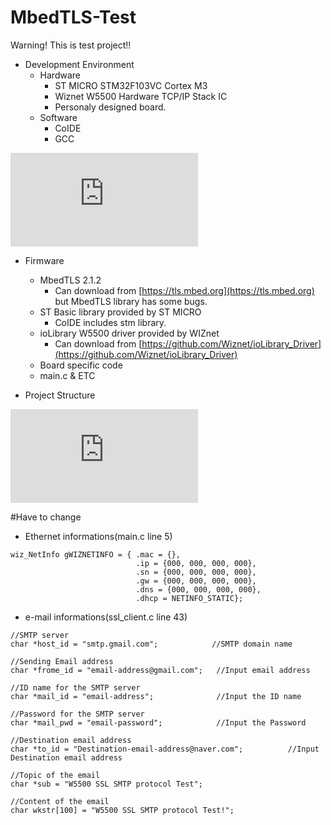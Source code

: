 # MbedTLS-Test
Warning! This is test project!!

- Development Environment
  - Hardware
    - ST MICRO STM32F103VC Cortex M3
    - Wiznet W5500 Hardware TCP/IP Stack IC
    - Personaly designed board.
  - Software
    - CoIDE
    - GCC

<!-- W5500 Custom board pic -->
![W5500 Custom board](http://wizwiki.net/wiki/lib/exe/fetch.php?media=products:w5500:w5500_evb:img_4834.jpg "W5500 Custom board")

- Firmware
  - MbedTLS 2.1.2
    - Can download from [https://tls.mbed.org](https://tls.mbed.org) but MbedTLS library has some bugs.
  - ST Basic library provided by ST MICRO
    - CoIDE includes stm library.
  - ioLibrary W5500 driver provided by WIZnet
    - Can download from [https://github.com/Wiznet/ioLibrary_Driver](https://github.com/Wiznet/ioLibrary_Driver)
  - Board specific code
  - main.c & ETC
 
- Project Structure

<!-- MbedTLS test project pic -->
![MbedTLS test project](http://wizwiki.net/wiki/lib/exe/fetch.php?media=products:w5500:w5500_evb:mbedtls_software_structure.png "MbedTLS test project")

#Have to change
- Ethernet informations(main.c line 5)
```
wiz_NetInfo gWIZNETINFO = { .mac = {},
							.ip = {000, 000, 000, 000},
							.sn = {000, 000, 000, 000},
							.gw = {000, 000, 000, 000},
							.dns = {000, 000, 000, 000},
							.dhcp = NETINFO_STATIC};
```
- e-mail informations(ssl_client.c line 43)
```
//SMTP server
char *host_id = "smtp.gmail.com";            //SMTP domain name 

//Sending Email address
char *frome_id = "email-address@gmail.com";   //Input email address

//ID name for the SMTP server
char *mail_id = "email-address";			  //Input the ID name

//Password for the SMTP server
char *mail_pwd = "email-password";			  //Input the Password

//Destination email address
char *to_id = "Destination-email-address@naver.com";		  //Input Destination email address

//Topic of the email
char *sub = "W5500 SSL SMTP protocol Test";

//Content of the email
char wkstr[100] = "W5500 SSL SMTP protocol Test!";
```
